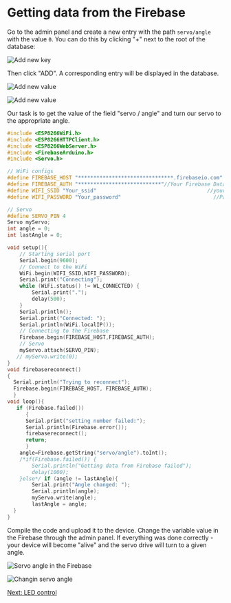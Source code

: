 # Getting data from the Firebase

Go to the admin panel and create a new entry with the path `servo/angle` with the value `0`. You can do this by clicking "+" next to the root of the database:

![Add new key](https://github.com/snipter/firebase-iot-codelab/blob/master/docs/assets/image1.png)

Then click "ADD". A corresponding entry will be displayed in the database.

![Add new value](https://github.com/snipter/firebase-iot-codelab/blob/master/docs/assets/image39.png)

![Add new value](https://github.com/snipter/firebase-iot-codelab/blob/master/docs/assets/image57.png)

Our task is to get the value of the field "servo / angle" and turn our servo to the appropriate angle.

```c++
#include <ESP8266WiFi.h>
#include <ESP8266HTTPClient.h>
#include <ESP8266WebServer.h>
#include <FirebaseArduino.h>
#include <Servo.h>

// WiFi configs
#define FIREBASE_HOST "*******************************.firebaseio.com" 
#define FIREBASE_AUTH "***************************"//Your Firebase Database Secret goes here
#define WIFI_SSID "Your_ssid"                                    //your WiFi SSID for which yout NodeMCU connects
#define WIFI_PASSWORD "Your_password"                              //Password of your wifi network 

// Servo
#define SERVO_PIN 4
Servo myServo;
int angle = 0;
int lastAngle = 0;

void setup(){
    // Starting serial port
    Serial.begin(9600);
    // Connect to the WiFi
    WiFi.begin(WIFI_SSID,WIFI_PASSWORD);
    Serial.print("Connecting");
    while (WiFi.status() != WL_CONNECTED) {
        Serial.print(".");
        delay(500);
    }
    Serial.println();
    Serial.print("Connected: ");
    Serial.println(WiFi.localIP());
    // Connecting to the Firebase
    Firebase.begin(FIREBASE_HOST,FIREBASE_AUTH);
    // Servo
    myServo.attach(SERVO_PIN);
   // myServo.write(0);
}
void firebasereconnect()
{
  Serial.println("Trying to reconnect");
  Firebase.begin(FIREBASE_HOST, FIREBASE_AUTH);
  }
void loop(){
   if (Firebase.failed())
      {
      Serial.print("setting number failed:");
      Serial.println(Firebase.error());
      firebasereconnect();
      return;
      }
    angle=Firebase.getString("servo/angle").toInt();
    /*if(Firebase.failed()) {
        Serial.println("Getting data from Firebase failed");
        delay(1000);
    }else*/ if (angle != lastAngle){
        Serial.print("Angle changed: ");
        Serial.println(angle);
        myServo.write(angle);
        lastAngle = angle;
  }
}
```

Compile the code and upload it to the device. Change the variable value in the Firebase through the admin panel. If everything was done correctly - your device will become "alive" and the servo drive will turn to a given angle.

![Servo angle in the Firebase](https://github.com/snipter/firebase-iot-codelab/blob/master/docs/assets/image46.png)

![Changin servo angle](https://github.com/snipter/firebase-iot-codelab/blob/master/docs/assets/image54.png)

[Next: LED control](07-led-control.md)
